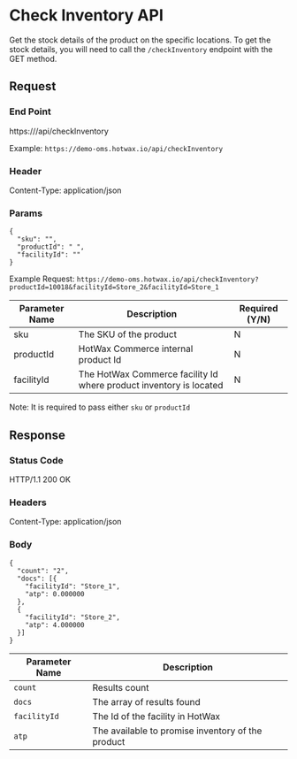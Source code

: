 # Check Inventory API

Get the stock details of the product on the specific locations. To get the stock details, you will need to call the `/checkInventory` endpoint with the GET method. 

## Request

### End Point
https://<host>/api/checkInventory

Example: `https://demo-oms.hotwax.io/api/checkInventory`

### Header
Content-Type: application/json


### Params
```
{
  "sku": "",
  "productId": " ",
  "facilityId": ""
}
```
Example Request: `https://demo-oms.hotwax.io/api/checkInventory?productId=10018&facilityId=Store_2&facilityId=Store_1`

| Parameter Name | Description | Required (Y/N) |
| --- | --- | --- |
| sku | The SKU of the product | N |
| productId | HotWax Commerce internal product Id | N |
| facilityId | The HotWax Commerce facility Id where product inventory is located | N |

Note: It is required to pass either `sku` or `productId`


## Response

### Status Code
HTTP/1.1 200 OK

### Headers
Content-Type: application/json


### Body
  
```
{
  "count": "2",
  "docs": [{
    "facilityId": "Store_1",
    "atp": 0.000000
  },
  {
    "facilityId": "Store_2",
    "atp": 4.000000
  }]
}
```

| Parameter Name | Description |
| --- | --- |
|  `count`| Results count |
| `docs` | The array of results found |
| `facilityId` | The Id of the facility in HotWax |
| `atp` | The available to promise inventory of the product |

